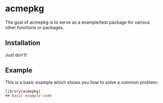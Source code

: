 # acmepkg

<!-- badges: start -->
<!-- badges: end -->

The goal of acmepkg is to serve as a example/test package for various other functions or packages.

## Installation

Just don't!

## Example

This is a basic example which shows you how to solve a common problem:

``` r
library(acmepkg)
## basic example code
```

